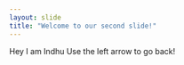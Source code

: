 ```yaml
---
layout: slide
title: "Welcome to our second slide!"
---
```

Hey I am Indhu
Use the left arrow to go back!
